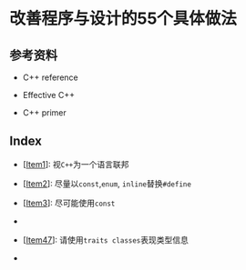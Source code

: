 # 改善程序与设计的55个具体做法 

## 参考资料

- C++ reference

- Effective C++

- C++ primer

  

## Index

- [[Item1](../Src/EffectiveC++/Item1.cpp)]: 视`C++`为一个语言联邦
- [[Item2](../Src/EffectiveC++/Item2.cpp)]: 尽量以`const`,`enum`, `inline`替换`#define`
- [[Item3](../Src/EffectiveC++/Item3.cpp)]: 尽可能使用`const`
-  



- [[Item47](../Src/EffectiveC++/Item47.cpp)]: 请使用`traits classes`表现类型信息
-  

